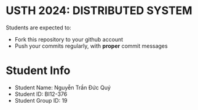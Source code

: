 USTH 2024: DISTRIBUTED SYSTEM
=====================================================

Students are expected to:
* Fork this repository to your github account
* Push your commits regularly, with **proper** commit messages


Student Info
=========================

* Student Name: Nguyễn Trần Đức Quý
* Student ID: BI12-376
* Student Group ID: 19
